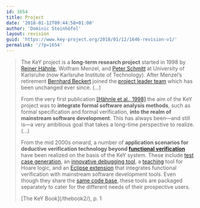 ```yaml
---
id: 1654
title: Project
date: '2018-01-12T09:44:58+01:00'
author: 'Dominic Steinhöfel'
layout: revision
guid: 'https://www.key-project.org/2018/01/12/1646-revision-v1/'
permalink: '/?p=1654'
---
```


> The KeY project is a **long-term research project** started in 1998 by [Reiner Hähnle](https://www.se.informatik.tu-darmstadt.de/de/se/group-members/reiner-haehnle/), Wolfram Menzel, and [Peter Schmitt](https://lfm.iti.kit.edu/pschmitt.php) at University of Karlsruhe (now Karlsruhe Institute of Technology). After Menzel’s retirement [Bernhard Beckert](https://formal.iti.kit.edu/beckert/) joined the [project leader team](https://www.key-project.org/about/people/#group-leaders) which has been unchanged ever since. (…)
> 
>  From the very first publication [\[Hähnle et al., 1998\]](http://dblp.org/rec/html/journals/ki/HahnleMS98 "DBLP") the aim of the KeY project was to **integrate formal software analysis methods**, such as formal specification and formal verification, **into the realm of mainstream software development**. This has always been—and still is—a very ambitious goal that takes a long-time perspective to realize. (…)
> 
>  From the mid 2000s onward, a number of **application scenarios for deductive verification technology beyond [functional verification](/applications/program-verification/)** have been realized on the basis of the KeY system. These include [test case generation](/applications/test-case-generation/), an [innovative debugging tool](/applications/debugging/), a [teaching](/applications/key-for-teaching/) tool for Hoare logic, and an [Eclipse extension](/applications/program-verification/#Tutorials) that integrates functional verification with mainstream software development tools. Even though they share the [same code base](/applications/key-for-your-own-research-projects/), these tools are packaged separately to cater for the different needs of their prospective users.
> 
>  <footer>[The KeY Book](/thebook2/), p. 1</footer>